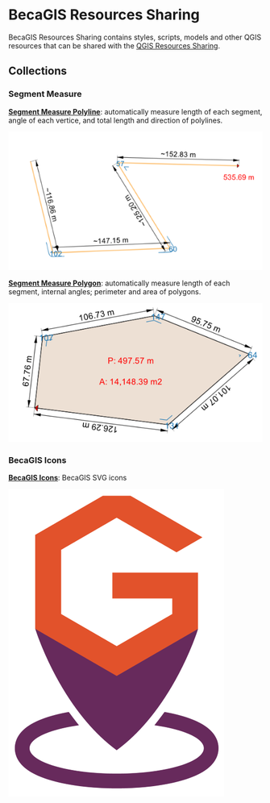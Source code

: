 # BecaGIS Resources Sharing

BecaGIS Resources Sharing contains styles, scripts, models and other QGIS 
resources that can be shared with the [QGIS Resources Sharing](https://qgis-contribution.github.io/QGIS-ResourceSharing/).

## Collections


### Segment Measure

[**Segment Measure Polyline**](https://github.com/thangqd/BecaGIS-Resources/blob/main/collections/segment_measure/style/segment_measure_polyline.qml): automatically measure length of each segment, angle of each vertice, and total length and direction of polylines.

![Segment Measure Polyline](collections/segment_measure/preview/segment_measure_polyline.png)


[**Segment Measure Polygon**](https://github.com/thangqd/BecaGIS-Resources/blob/main/collections/segment_measure/style/segment_measure_polygon.qml): automatically measure length of each segment, internal angles; perimeter and area of polygons.

![Segment Measure Polygon](collections/segment_measure/preview/segment_measure_polygon.png)

### BecaGIS Icons

[**BecaGIS Icons**](https://github.com/thangqd/BecaGIS-Resources/tree/main/collections/becagis_icons/svg): BecaGIS SVG icons

![BecaGIS Icons](collections/becagis_icons/preview/becagis_icons.png)